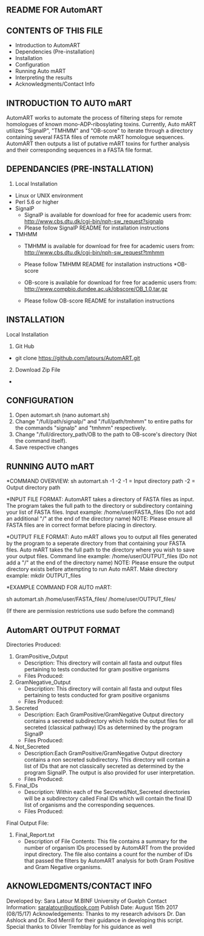 README FOR AutomART 
------------------------------------------------------------------------------------------------------------------------------------------------------------------------------------------------------

CONTENTS OF THIS FILE
------------------------------------------------------------------------------------------------------------------------------------------------------------------------------------------------------
- Introduction to AutomART
- Dependencies (Pre-installation)
- Installation
- Configuration
- Running Auto mART
- Interpreting the results 
- Acknowledgments/Contact Info

INTRODUCTION TO AUTO mART
------------------------------------------------------------------------------------------------------------------------------------------------------------------------------------------------------
AutomART works to automate the process of filtering steps for remote homologues of known mono-ADP-ribosylating toxins. Currently, Auto mART utilizes "SignalP", "TMHMM" and "OB-score" to iterate through a directory containing several FASTA files of remote mART homologue sequences. AutomART then outputs a list of putative mART toxins for further analysis and their corresponding sequences in a FASTA file format. 

DEPENDANCIES (PRE-INSTALLATION)
------------------------------------------------------------------------------------------------------------------------------------------------------------------------------------------------------
1) Local Installation
* Linux or UNIX environment
* Perl 5.6 or higher
* SignalP
	- SignalP is available for download for free for academic users from: http://www.cbs.dtu.dk/cgi-bin/nph-sw_request?signalp
	- Please follow SignalP README for installation instructions
* TMHMM
	- TMHMM is available for download for free for academic users from: http://www.cbs.dtu.dk/cgi-bin/nph-sw_request?tmhmm
	- Please follow TMHMM README for installation instructions
*OB-score 
	- OB-score is available for download for free for academic users from:
	http://www.compbio.dundee.ac.uk/obscore/OB_1.0.tar.gz
	
	- Please follow OB-score README for installation instructions

INSTALLATION
------------------------------------------------------------------------------------------------------------------------------------------------------------------------------------------------------
Local Installation 
1) Git Hub
- git clone https://github.com/latours/AutomART.git

2) Download Zip File
- 


CONFIGURATION
------------------------------------------------------------------------------------------------------------------------------------------------------------------------------------------------------
1) Open automart.sh (nano automart.sh)
2) Change "/full/path/signalp/" and "/full/path/tmhmm" to entire paths for the commands "signalp" and "tmhmm" respectively.
3) Change "/full/directory_path/OB to the path to OB-score's directory (Not the command itself).
4) Save respective changes

RUNNING AUTO mART 
------------------------------------------------------------------------------------------------------------------------------------------------------------------------------------------------------
*COMMAND OVERVIEW:
sh automart.sh -1 -2
-1 = Input directory path
-2 = Output directory path

*INPUT FILE FORMAT: 
AutomART takes a directory of FASTA files as input. 
The program takes the full path to the directory or subdirectory containing your list of FASTA files.
Input example: /home/user/FASTA_files (Do not add an additional "/" at the end of the directory name)
NOTE: Please ensure all FASTA files are in correct format before placing in directory. 

*OUTPUT FILE FORMAT:
Auto mART allows you to output all files generated by the program to a seperate directory from that containing your FASTA files. 
Auto mART takes the full path to the directory where you wish to save your output files. 
Command line example: /home/user/OUTPUT_files (Do not add a "/" at the end of the directory name)
NOTE: Please ensure the output directory exists before attempting to run Auto mART.
Make directory example: mkdir OUTPUT_files 

*EXAMPLE COMMAND FOR AUTO mART:

sh automart.sh /home/user/FASTA_files/ /home/user/OUTPUT_files/

(If there are permission restrictions use sudo before the command)

AutomART OUTPUT FORMAT
------------------------------------------------------------------------------------------------------------------------------------------------------------------------------------------------------
Directories Produced:
1) GramPositive_Output
	- Description: This directory will contain all fasta and output files pertaining to tests conducted for gram positive 	      organisms
	- Files Produced:
2) GramNegative_Output
	- Description: This directory will contain all fasta and output files pertaining to tests conducted for gram positive 		organisms
	- Files Produced:
3) Secreted
	- Description: Each GramPositive/GramNegative Output directory contains a secreted subdirectory which holds the output 		files for all secreted (classical pathway) IDs as determined by the 		program SignalP
	- Files Produced:
4) Not_Secreted
	- Description:Each GramPositive/GramNegative Output directory contains a non secreted subdirectory. This directory 	   will contain a list of IDs that are not classically secreted as
	determined by the program SignalP. The output is also provided for user interpretation.
	- Files Produced:
5) Final_IDs
	- Description: Within each of the Secreted/Not_Secreted directories will be a subdirectory called Final IDs which will 		contain the final ID list of organisms and the corresponding sequences.
	- Files Produced:

Final Output File:
1) Final_Report.txt
	- Description of File Contents: This file contains a summary for the number of organism IDs processed by AutomART from 		the provided input directory. The file also contains a count for the number 		of IDs that passed the 		filters by AutomART analysis for both Gram Positive and Gram Negative organisms.

AKNOWLEDGMENTS/CONTACT INFO
------------------------------------------------------------------------------------------------------------------------------------------------------------------------------------------------------
Developed by: Sara Latour M.BINF University of Guelph
Contact Information: saralatour@outlook.com
Publish Date: August 15th 2017 (08/15/17)
Acknowledgements:
Thanks to my research advisors Dr. Dan Ashlock and Dr. Rod Merrill for their guidance in developing this script.
Special thanks to Olivier Tremblay for his guidance as well

